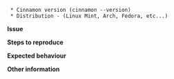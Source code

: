 
```
 * Cinnamon version (cinnamon --version)
 * Distribution - (Linux Mint, Arch, Fedora, etc...)
 ```

**Issue**



**Steps to reproduce**



**Expected behaviour**



**Other information**
